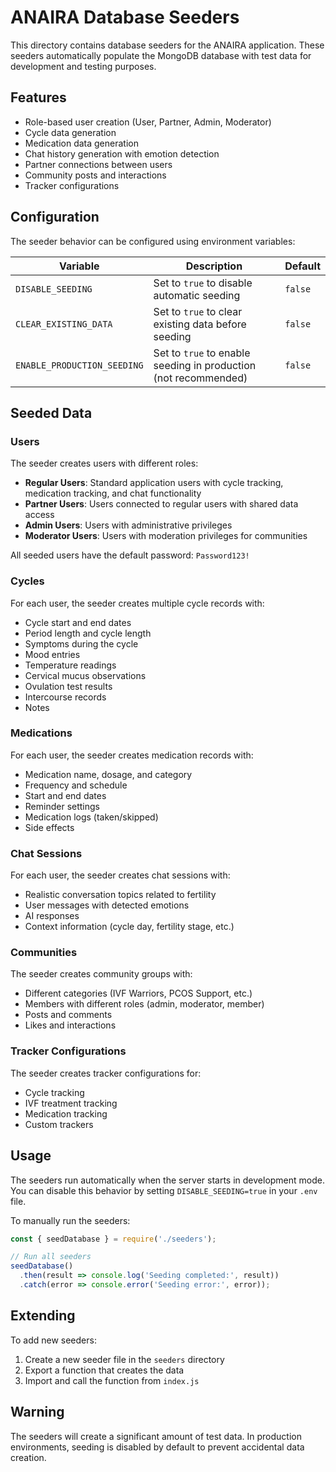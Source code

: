 # ANAIRA Database Seeders

This directory contains database seeders for the ANAIRA application. These seeders automatically populate the MongoDB database with test data for development and testing purposes.

## Features

- Role-based user creation (User, Partner, Admin, Moderator)
- Cycle data generation
- Medication data generation
- Chat history generation with emotion detection
- Partner connections between users
- Community posts and interactions
- Tracker configurations

## Configuration

The seeder behavior can be configured using environment variables:

| Variable | Description | Default |
|----------|-------------|---------|
| `DISABLE_SEEDING` | Set to `true` to disable automatic seeding | `false` |
| `CLEAR_EXISTING_DATA` | Set to `true` to clear existing data before seeding | `false` |
| `ENABLE_PRODUCTION_SEEDING` | Set to `true` to enable seeding in production (not recommended) | `false` |

## Seeded Data

### Users

The seeder creates users with different roles:

- **Regular Users**: Standard application users with cycle tracking, medication tracking, and chat functionality
- **Partner Users**: Users connected to regular users with shared data access
- **Admin Users**: Users with administrative privileges
- **Moderator Users**: Users with moderation privileges for communities

All seeded users have the default password: `Password123!`

### Cycles

For each user, the seeder creates multiple cycle records with:

- Cycle start and end dates
- Period length and cycle length
- Symptoms during the cycle
- Mood entries
- Temperature readings
- Cervical mucus observations
- Ovulation test results
- Intercourse records
- Notes

### Medications

For each user, the seeder creates medication records with:

- Medication name, dosage, and category
- Frequency and schedule
- Start and end dates
- Reminder settings
- Medication logs (taken/skipped)
- Side effects

### Chat Sessions

For each user, the seeder creates chat sessions with:

- Realistic conversation topics related to fertility
- User messages with detected emotions
- AI responses
- Context information (cycle day, fertility stage, etc.)

### Communities

The seeder creates community groups with:

- Different categories (IVF Warriors, PCOS Support, etc.)
- Members with different roles (admin, moderator, member)
- Posts and comments
- Likes and interactions

### Tracker Configurations

The seeder creates tracker configurations for:

- Cycle tracking
- IVF treatment tracking
- Medication tracking
- Custom trackers

## Usage

The seeders run automatically when the server starts in development mode. You can disable this behavior by setting `DISABLE_SEEDING=true` in your `.env` file.

To manually run the seeders:

```javascript
const { seedDatabase } = require('./seeders');

// Run all seeders
seedDatabase()
  .then(result => console.log('Seeding completed:', result))
  .catch(error => console.error('Seeding error:', error));
```

## Extending

To add new seeders:

1. Create a new seeder file in the `seeders` directory
2. Export a function that creates the data
3. Import and call the function from `index.js`

## Warning

The seeders will create a significant amount of test data. In production environments, seeding is disabled by default to prevent accidental data creation.
